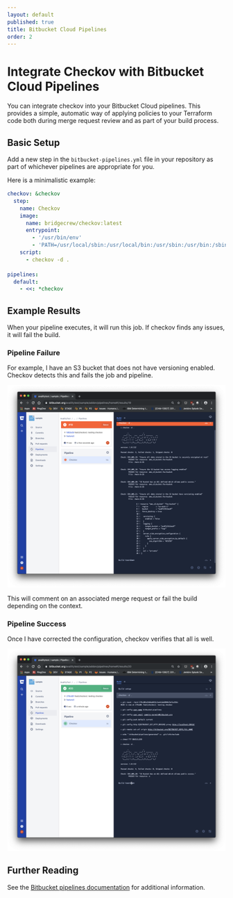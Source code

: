 ```yaml
---
layout: default
published: true
title: Bitbucket Cloud Pipelines
order: 2
---
```


# Integrate Checkov with Bitbucket Cloud Pipelines

You can integrate checkov into your Bitbucket Cloud pipelines. This provides a simple, automatic way of applying policies to your Terraform code both during merge request review and as part of your build process.

## Basic Setup

Add a new step in the `bitbucket-pipelines.yml` file in your repository as part of whichever pipelines are appropriate for you.

Here is a minimalistic example:
```yaml
checkov: &checkov
  step:
    name: Checkov
    image:
      name: bridgecrew/checkov:latest
      entrypoint:
        - '/usr/bin/env'
        - 'PATH=/usr/local/sbin:/usr/local/bin:/usr/sbin:/usr/bin:/sbin:/bin'
    script:
      - checkov -d .

pipelines:
  default:
    - <<: *checkov
```

## Example Results

When your pipeline executes, it will run this job. If checkov finds any issues, it will fail the build.

### Pipeline Failure

For example, I have an S3 bucket that does not have versioning enabled. Checkov detects this and fails the job and pipeline.

![Bitbucket Failed Pipeline](bitbucket_failed_pipeline.png)

This will comment on an associated merge request or fail the build depending on the context.

### Pipeline Success

Once I have corrected the configuration, checkov verifies that all is well.

![Bitbucket Results](bitbucket_results.png)

## Further Reading

See the [Bitbucket pipelines documentation](https://confluence.atlassian.com/bitbucket/build-test-and-deploy-with-pipelines-792496469.html) for additional information.
